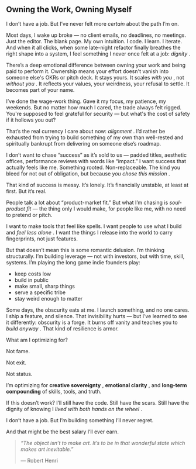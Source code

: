 ## Owning the Work, Owning Myself

I don’t have a job. But I’ve never felt more _certain_ about the path I’m on.

Most days, I wake up broke — no client emails, no deadlines, no meetings. Just the editor. The blank page. My own intuition. I code. I learn. I iterate. And when it all clicks, when some late-night refactor finally breathes the right shape into a system, I feel something I never once felt at a job: _dignity_ .

There’s a deep emotional difference between owning your work and being paid to perform it. Ownership means your effort doesn't vanish into someone else's OKRs or pitch deck. It stays yours. It scales _with you_ , not _without you_ . It reflects your values, your weirdness, your refusal to settle. It becomes part of your name.

I’ve done the wage-work thing. Gave it my focus, my patience, my weekends. But no matter how much I cared, the trade always felt rigged. You're supposed to feel grateful for security — but what's the cost of safety if it hollows you out?

That’s the real currency I care about now: _alignment_ . I’d rather be exhausted from trying to build something of my own than well-rested and spiritually bankrupt from delivering on someone else’s roadmap.

I don’t want to chase “success” as it’s sold to us — padded titles, aesthetic offices, performance reviews with words like “impact.” I want success that actually feels like me. Something rooted. Non-replaceable. The kind you bleed for not out of obligation, but because _you chose this mission_ .

That kind of success is messy. It’s lonely. It’s financially unstable, at least at first. But it’s real.

People talk a lot about “product-market fit.” But what I’m chasing is _soul-product fit_ — the thing only I would make, for people like me, with no need to pretend or pitch.

I want to make tools that feel like spells. I want people to use what I build and _feel less alone_ . I want the things I release into the world to carry fingerprints, not just features.

But that doesn’t mean this is some romantic delusion. I’m thinking structurally. I’m building leverage — not with investors, but with time, skill, systems. I’m playing the long game indie founders play:

- keep costs low
- build in public
- make small, sharp things
- serve a specific tribe
- stay weird enough to matter

Some days, the obscurity eats at me. I launch something, and no one cares. I ship a feature, and silence. That invisibility hurts — but I’ve learned to see it differently: obscurity is a forge. It burns off vanity and teaches you to _build anyway_ . That kind of resilience is armor.

What am I optimizing for?

Not fame.

Not exit.

Not status.

I’m optimizing for **creative sovereignty** , **emotional clarity** , and **long-term compounding** of skills, tools, and truth.

If this doesn’t work? I’ll still have the code. Still have the scars. Still have the dignity of knowing I _lived with both hands on the wheel_ .

I don’t have a job. But I’m building something I’ll never regret.

And that might be the best salary I’ll ever earn.

> _“The object isn’t to make art. It’s to be in that wonderful state which makes art inevitable.”_
>
> — Robert Henri
